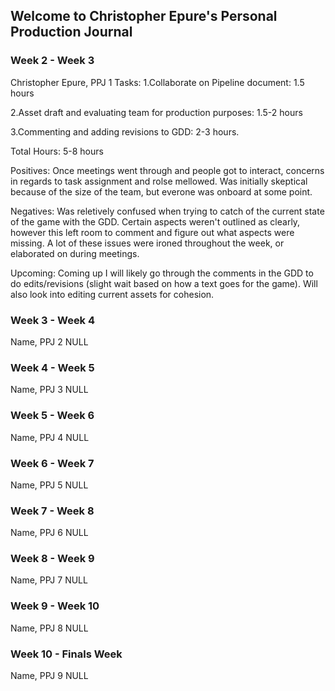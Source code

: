 ## Welcome to Christopher Epure's Personal Production Journal


### Week 2 - Week 3
Christopher Epure, PPJ 1
Tasks:
1.Collaborate on Pipeline document: 1.5 hours

2.Asset draft and evaluating team for production purposes: 1.5-2 hours

3.Commenting and adding revisions to GDD: 2-3 hours.

Total Hours: 5-8 hours

Positives: Once meetings went through and people got to interact, concerns in regards to task assignment and rolse mellowed. Was initially skeptical because of the size of the team, but everone was onboard at some point. 

Negatives: Was reletively confused when trying to catch of the current state of the game with the GDD. Certain aspects weren't outlined as clearly, however this left room to comment and figure out what aspects were missing. A lot of these issues were ironed throughout the week, or elaborated on during meetings.

Upcoming: Coming up I will likely go through the comments in the GDD to do edits/revisions (slight wait based on how a text goes for the game). Will also look into editing current assets for cohesion.

### Week 3 - Week 4
Name, PPJ 2
NULL

### Week 4 - Week 5
Name, PPJ 3
NULL

### Week 5 - Week 6
Name, PPJ 4
NULL

### Week 6 - Week 7
Name, PPJ 5
NULL

### Week 7 - Week 8
Name, PPJ 6
NULL

### Week 8 - Week 9
Name, PPJ 7
NULL

### Week 9 - Week 10
Name, PPJ 8
NULL

### Week 10 - Finals Week
Name, PPJ 9
NULL
